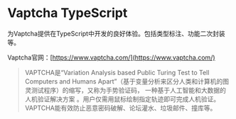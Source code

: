 # Vaptcha TypeScript

为Vaptcha提供在TypeScript中开发的良好体验。包括类型标注、功能二次封装等。

Vaptcha官网：[https://www.vaptcha.com/](https://www.vaptcha.com/)

> VAPTCHA是“Variation Analysis based Public Turing Test to Tell Computers and Humans Apart”（基于变量分析来区分人类和计算机的图灵测试程序）的缩写，又称为手势验证码， 一种基于人工智能和大数据的人机验证解决方案 。用户仅需用鼠标绘制指定轨迹即可完成人机验证。VAPTCHA能有效防止恶意密码破解、论坛灌水、垃圾邮件、撞库等。
